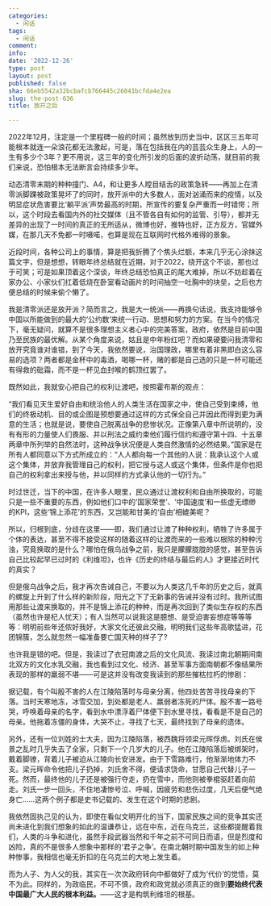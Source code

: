 ```yaml
---
categories:
  - 闲话
tags:
  - 闲话
comment: 
info: 
date: '2022-12-26'
type: post
layout: post
published: false
sha: 66eb5542a32bcbafcb766445c26841bcfda4e2ea
slug: the-post-636
title: 放开之后

---
```



2022年12月，注定是一个里程碑一般的时间；虽然放到历史当中，区区三五年可能根本就连一朵浪花都无法激起，可是，落在包括我在内的芸芸众生身上，人的一生有多少个3年？更不用说，这三年的变化所引发的后面的波折动荡，就目前的我们来说，恐怕根本无法断言会持续多少年。

动态清零末期的种种撞门、A4，和让更多人瞠目结舌的政策急转——再加上在清零派脚踝被政策晃坏了的同时，放开派中的大多数人，面对汹涌而来的疫情，以及明显症状危害要比‘躺平派’声势最高的时期，所宣传的要复杂严重而一时错愕；所以，这个时段去看国内外的社交媒体（且不管各自有如何的监管、引导），都并无差异的出现了一时间的真正的无所适从，微博也好，推特也好，正方反方，官媒外媒，在那几天不免都一时嗫喏，也算是现在互联网时代格外难得的景象。

近段时间，各种公司上的事情，算是把我折腾了个焦头烂额，本来几乎无心涂抹这篇文字，但是想想，转眼年终总结就在近期，对于2022，绕开这个不谈，那也过于可笑；可是如果顶着这个深谈，年终总结恐怕真正的尾大难掉，所以不妨趁着在家办公、小家伙们扛着低烧在卧室看动画片的时间抽空一吐胸中的块垒，之后也方便总结的时候来偷个懒了。

我是清零派还是放开派？简而言之，我是大一统派——再换句话说，我支持能够令中国以所能做到的最大的‘公约数’来统一行动、思想和努力的方案。在当今的情况下，毫无疑问，就算不是很多理想主义者心中的完美答案，政府，依然是目前中国乃至民族的最优解。从某个角度来说，姑且是中年粉红吧？而如果硬要问我清零和放开究竟谁对谁错，到了今天，我依然要说，治国理政，哪里有着非黑即白这么容易的选项？两者都是金杯中的毒酒，喝哪一杯，赌的都是自己选的只是一杯可能还有得救的砒霜，而不是一杯见血封喉的鹤顶红罢了。

既然如此，我就安心把自己的权利让渡吧，按照霍布斯的观点：

> 
“我们看见天生爱好自由和统治他人的人类生活在国家之中，使自己受到束缚，他们的终极动机、目的或企图是预想要通过这样的方式保全自己并因此而得到更为满意的生活；也就是说，要使自己脱离战争的悲惨状况。正像第八章中所说明的，没有有形的力量使人们畏服、并以刑法之威约束他们履行信约和遵守第十四、十五章两章中所列举的自然法时，这种战争状况便是人类自然激情的必然结果。”国家是在所有人都同意以下方式所成立的：“人人都向每一个其他的人说：我承认这个人或这个集体，并放弃我管理自己的权利，把它授与这人或这个集体，但条件是你也把自己的权利拿出来授与他，并以同样的方式承认他的一切行为。” 

时过世迁，当下的中国，在许多人眼里，民众通过让渡权利和自由所换取的，可能只是一些不重要的东西，例如他们口中的‘国家荣誉’、‘中国速度’和一些虚无缥缈的KPI，这些‘锦上添花’的东西，又岂能和甘美的‘自由’相媲美呢？

所以，归根到底，分歧在这里——即，我们通过让渡了种种权利，牺牲了许多属于个体的表达，甚至不得不接受这样的随着这样的让渡而来的一些难以根除的种种污浊，究竟换取的是什么？哪怕在俄乌战争之前，我只是朦朦胧胧的感觉，甚至告诉自己比较起早已过时的《利维坦》，也许《历史的终结与最后的人》才更接近时代的真实？

但是俄乌战争之后，我才再次告诫自己，不要以为人类这几千年的历史之后，就真的螺旋上升到了什么样的新阶段，阳光之下了无新事的告诫并没有过时。我所试图用那些让渡来换取的，并不是锦上添花的种种，而是再次回到了类似生存权的东西（虽然也许是杞人忧天）；有人当然可以说我这是臆想、是受迫害妄想症等等等等：明明前些年还侬好我好，大家文化还彼此交融，明明我们这些年高歌猛进，花团锦簇，怎么就忽然一幅准备要亡国灭种的样子了?

也许我是错的吧。但是，我读过了衣冠南渡之后的文化风流、我读过南北朝期间南北双方的文化水乳交融，我也看到过文化、经济、甚至军事方面南朝都不像结果所表现的那样的羸弱不堪——可是这并没有改变我读到的那些摧枯拉朽的惨剧：
> 
据记载，有个叫殷不害的人在江陵陷落时与母亲分离，他四处苦苦寻找母亲的下落。当时天寒地冻，冰雪交加，到处都是老人、羸弱者冻死的尸体。殷不害一路号哭，呼唤着母亲的名字，看到水中漂浮着尸体便下到水里寻找，看看是不是自己的母亲。他拖着冻僵的身体，大哭不止，寻找了七天，最终找到了母亲的遗体。

> 
另外，还有一位刘姓的士大夫，因为江陵陷落，被西魏将领梁元晖俘虏。刘氏在侯景之乱时几乎失去了全家，只剩下一个几岁大的儿子。他在江陵陷落后被绑架时，戴着脚镣，背着儿子被迫从江陵向长安进发。由于下雪路难行，他渐渐地体力不支。梁元晖命令他把儿子扔掉，刘氏舍不得，便请求饶命，甘愿自己代替儿子一死。然而，最终他的儿子还是被强行夺走，扔在雪中，而他则被拳棍驱赶着向前走。刘氏一步一回头，不住地凄惨号泣、呼喊，因疲劳和悲伤过度，几天后便气绝身亡……这两个例子都是史书记载的、发生在这个时期的悲剧。

我依然固执己见的认为，即使在看似文明开化的当下，国家民族之间的竞争其实还尚未进化到我们想象的如此的温谦恭让，远在中东，近在乌克兰，这些都提醒着我们，人类的斗争和进化，虽然手段武器当然和千年之前不可同日而语，但是烈度和凶险，真的不是很多人想象中那样的‘君子之争’。在南北朝时期中国发生的如上种种惨事，我相信也毫无折扣的在乌克兰的大地上发生着。

而为人子、为人父的我，其实在一次次政府转向中都做好了成为‘代价’的觉悟，莫不为此。同样的，为政临民，不可不慎，政府和政党就必须真正的做到**要始终代表中国最广大人民的根本利益。**——这才是构筑利维坦的根基。
